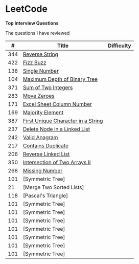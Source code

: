 # LeetCode
**Top Interview Questions**

The questions I have reviewed

| # | Title |  Difficulty |
| --- | --- | --- |
| 344 | [Reverse String ](https://github.com/zhan2661/LeetCode/blob/master/Java/reverseString.java) |      |
| 422 | [Fizz Buzz](https://github.com/zhan2661/LeetCode/blob/master/Java/fizzBuzz.java) |     |
| 136 | [Single Number](https://github.com/zhan2661/LeetCode/blob/master/Java/singleNumber.java) |  |
| 104 | [Maximum Depth of Binary Tree](https://github.com/zhan2661/LeetCode/blob/master/Java/%20maxDepth.java) |  |
| 371 | [Sum of Two Integers](https://github.com/zhan2661/LeetCode/blob/master/Java/getSum.java)    |  |
| 283 | 	[Move Zeroes](https://github.com/zhan2661/LeetCode/blob/master/Java/moveZeroes.java)   |  |
| 171 | [Excel Sheet Column Number](https://github.com/zhan2661/LeetCode/blob/master/Java/titleToNumber.java)    | |
| 169 | [Majority Element](https://github.com/zhan2661/LeetCode/blob/master/Java/majorityElement.java)    | |
| 387 | [First Unique Character in a String](https://github.com/zhan2661/LeetCode/blob/master/Java/firstUniqChar.java)   |  |
| 237 | [Delete Node in a Linked List](https://github.com/zhan2661/LeetCode/blob/master/Java/deleteNode.java)  |  |
| 242 | [Valid Anagram](https://github.com/zhan2661/LeetCode/blob/master/Java/isAnagram.java)    |  |
| 217 | [Contains Duplicate](https://github.com/zhan2661/LeetCode/blob/master/Java/containsDuplicate.java)  |  |
| 206 | [Reverse Linked List](https://github.com/zhan2661/LeetCode/blob/master/Java/%20reverseList.java)  |  |
| 350 | [Intersection of Two Arrays II](https://github.com/zhan2661/LeetCode/blob/master/Java/intersect.java) |  |
| 268 | [Missing Number](https://github.com/zhan2661/LeetCode/blob/master/Java/missingNumber.java)  |  |
|  101   | [Symmetric Tree]     |  | 
|  21   | [Merge Two Sorted Lists]     |  | 
|  118   | [Pascal's Triangle]     |  | 
|  101   | [Symmetric Tree]     |  | 
|  101   | [Symmetric Tree]     |  | 
|  101   | [Symmetric Tree]     |  | 
|  101   | [Symmetric Tree]     |  | 
|  101   | [Symmetric Tree]     |  | 
|  101   | [Symmetric Tree]     |  | 
|  101   | [Symmetric Tree]     |  | 
